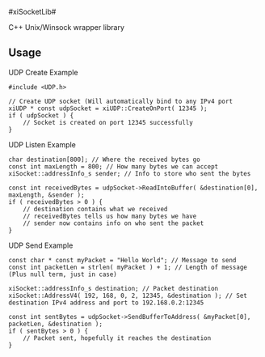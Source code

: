 #xiSocketLib#

C++ Unix/Winsock wrapper library

## Usage ##

UDP Create Example
	
	#include <UDP.h>
	
	// Create UDP socket (Will automatically bind to any IPv4 port
	xiUDP * const udpSocket = xiUDP::CreateOnPort( 12345 );
	if ( udpSocket ) {
		// Socket is created on port 12345 successfully
	}

UDP Listen Example

	char destination[800]; // Where the received bytes go
	const int maxLength = 800; // How many bytes we can accept
	xiSocket::addressInfo_s sender; // Info to store who sent the bytes

	const int receivedBytes = udpSocket->ReadIntoBuffer( &destination[0], maxLength, &sender );
	if ( receivedBytes > 0 ) {
		// destination contains what we received
		// receivedBytes tells us how many bytes we have
		// sender now contains info on who sent the packet
	}

UDP Send Example

	const char * const myPacket = "Hello World"; // Message to send
	const int packetLen = strlen( myPacket ) + 1; // Length of message (Plus null term, just in case)

	xiSocket::addressInfo_s destination; // Packet destination
	xiSocket::AddressV4( 192, 168, 0, 2, 12345, &destination ); // Set destination IPv4 address and port to 192.168.0.2:12345

	const int sentBytes = udpSocket->SendBufferToAddress( &myPacket[0], packetLen, &destination );
	if ( sentBytes > 0 ) {
		// Packet sent, hopefully it reaches the destination
	}
